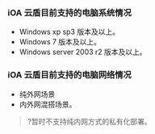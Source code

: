 ### iOA 云盾目前支持的电脑系统情况
- Windows xp sp3 版本及以上。
- Windows 7 版本及以上。
- Windows server 2003 r2 版本及以上。

### iOA 云盾目前支持的电脑网络情况
- 纯外网场景
- 内外网混搭场景。
>?暂时不支持纯内网方式的私有化部署。
